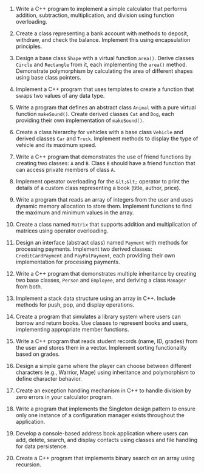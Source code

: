 1. Write a C++ program to implement a simple calculator that performs addition, subtraction,
multiplication, and division using function overloading.

2. Create a class representing a bank account with methods to deposit, withdraw, and check the
balance. Implement this using encapsulation principles.

3. Design a base class `Shape` with a virtual function `area()`. Derive classes `Circle` and `Rectangle` from it, each implementing the `area()` method. Demonstrate polymorphism by calculating the area of different shapes using base class pointers.

4. Implement a C++ program that uses templates to create a function that swaps two values of any
data type.

5. Write a program that defines an abstract class `Animal` with a pure virtual function `makeSound()`. Create derived classes `Cat` and `Dog`, each providing their own implementation of
`makeSound()`.

6. Create a class hierarchy for vehicles with a base class `Vehicle` and derived classes `Car` and
`Truck`. Implement methods to display the type of vehicle and its maximum speed.

7. Write a C++ program that demonstrates the use of friend functions by creating two classes: `A`
and `B`. Class `B` should have a friend function that can access private members of class `A`.

8. Implement operator overloading for the `&lt;&lt;` operator to print the details of a custom class
representing a book (title, author, price).

9. Write a program that reads an array of integers from the user and uses dynamic memory
allocation to store them. Implement functions to find the maximum and minimum values in the
array.

10. Create a class named `Matrix` that supports addition and multiplication of matrices using
operator overloading.

11. Design an interface (abstract class) named `Payment` with methods for processing payments.
Implement two derived classes: `CreditCardPayment` and `PayPalPayment`, each providing their
own implementation for processing payments.

12. Write a C++ program that demonstrates multiple inheritance by creating two base classes,
`Person` and `Employee`, and deriving a class `Manager` from both.

13. Implement a stack data structure using an array in C++. Include methods for push, pop, and
display operations.

14. Create a program that simulates a library system where users can borrow and return books. Use
classes to represent books and users, implementing appropriate member functions.

15. Write a C++ program that reads student records (name, ID, grades) from the user and stores
them in a vector. Implement sorting functionality based on grades.

16. Design a simple game where the player can choose between different characters (e.g., Warrior,
Mage) using inheritance and polymorphism to define character behavior.

17. Create an exception handling mechanism in C++ to handle division by zero errors in your
calculator program.

18. Write a program that implements the Singleton design pattern to ensure only one instance of a
configuration manager exists throughout the application.

19. Develop a console-based address book application where users can add, delete, search, and
display contacts using classes and file handling for data persistence.

20. Create a C++ program that implements binary search on an array using recursion.